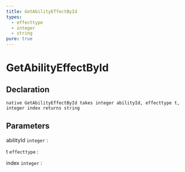 ```yaml
---
title: GetAbilityEffectById
types:
  - effecttype
  - integer
  - string
pure: true
---
```


# GetAbilityEffectById

## Declaration

```jass
native GetAbilityEffectById takes integer abilityId, effecttype t, integer index returns string
```

## Parameters
abilityId `integer`
: 

t `effecttype`
: 

index `integer`
: 
